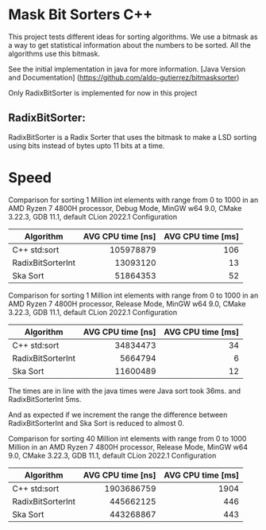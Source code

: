 # Mask Bit Sorters C++
This project tests different ideas for sorting algorithms.
We use a bitmask as a way to get statistical information about the numbers to be sorted.
All the algorithms use this bitmask.

See the initial implementation in java for more information.
[Java Version and Documentation] (https://github.com/aldo-gutierrez/bitmasksorter)

Only RadixBitSorter is implemented for now in this project

## RadixBitSorter:
RadixBitSorter is a Radix Sorter that uses the bitmask to make a LSD sorting using bits instead of bytes
upto 11 bits at a time.

# Speed
Comparison for sorting 1 Million int elements with range from 0 to 1000 in an AMD Ryzen 7 4800H processor,
Debug Mode, MinGW w64 9.0, CMake 3.22.3, GDB 11.1, default CLion 2022.1 Configuration

| Algorithm           | AVG CPU time [ns] | AVG CPU time [ms] |
|---------------------|------------------:|------------------:|
| C++ std:sort        |         105978879 |               106 |
| RadixBitSorterInt   |          13093120 |                13 |
| Ska Sort            |          51864353 |                52 |

Comparison for sorting 1 Million int elements with range from 0 to 1000  in an AMD Ryzen 7 4800H processor,
Release Mode, MinGW w64 9.0, CMake 3.22.3, GDB 11.1, default CLion 2022.1 Configuration


| Algorithm           | AVG CPU time [ns] | AVG CPU time [ms] |
|---------------------|------------------:|------------------:|
| C++ std:sort        |          34834473 |                34 |
| RadixBitSorterInt   |           5664794 |                 6 |
| Ska Sort            |          11600489 |                12 |

The times are in line with the java times were Java sort took 36ms. and RadixBitSorterInt 5ms.

And as expected if we increment the range the difference between RadixBitSorterInt and Ska Sort is reduced to almost 0.

Comparison for sorting 40 Million int elements with range from 0 to 1000 Million in an AMD Ryzen 7 4800H processor,
Release Mode, MinGW w64 9.0, CMake 3.22.3, GDB 11.1, default CLion 2022.1 Configuration


| Algorithm           |   AVG CPU time [ns] | AVG CPU time [ms] |
|---------------------|--------------------:|------------------:|
| C++ std:sort        |          1903686759 |              1904 |
| RadixBitSorterInt   |           445662125 |               446 |
| Ska Sort            |           443268867 |               443 |
